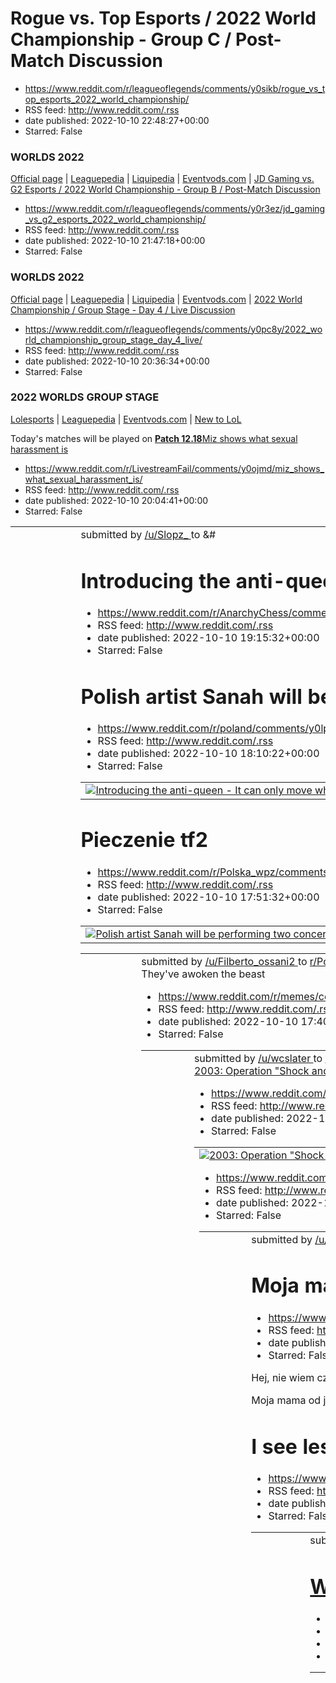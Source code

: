 # Rogue vs. Top Esports / 2022 World Championship - Group C / Post-Match Discussion
 - https://www.reddit.com/r/leagueoflegends/comments/y0sikb/rogue_vs_top_esports_2022_world_championship/
 - RSS feed: http://www.reddit.com/.rss
 - date published: 2022-10-10 22:48:27+00:00
 - Starred: False

<!-- SC_OFF --><div class="md"><h3>WORLDS 2022</h3> <p><a href="https://watch.lolesports.com/">Official page</a> | <a href="https://lol.fandom.com/wiki/2022_Season_World_Championship/Main_Event">Leaguepedia</a> | <a href="https://liquipedia.net/leagueoflegends/World_Championship/2022">Liquipedia</a> | <a href="https://eventvods.com/featured/lol?utm_source=reddit&amp;utm_medium=subreddit&amp;utm_campaign=post_match_threads">Eventvods.com</a> | <a href="http://lol.gamepedia.com/New_To_League/Welco

# JD Gaming vs. G2 Esports / 2022 World Championship - Group B / Post-Match Discussion
 - https://www.reddit.com/r/leagueoflegends/comments/y0r3ez/jd_gaming_vs_g2_esports_2022_world_championship/
 - RSS feed: http://www.reddit.com/.rss
 - date published: 2022-10-10 21:47:18+00:00
 - Starred: False

<!-- SC_OFF --><div class="md"><h3>WORLDS 2022</h3> <p><a href="https://watch.lolesports.com/">Official page</a> | <a href="https://lol.fandom.com/wiki/2022_Season_World_Championship/Main_Event">Leaguepedia</a> | <a href="https://liquipedia.net/leagueoflegends/World_Championship/2022">Liquipedia</a> | <a href="https://eventvods.com/featured/lol?utm_source=reddit&amp;utm_medium=subreddit&amp;utm_campaign=post_match_threads">Eventvods.com</a> | <a href="http://lol.gamepedia.com/New_To_League/Welco

# 2022 World Championship / Group Stage - Day 4 / Live Discussion
 - https://www.reddit.com/r/leagueoflegends/comments/y0pc8y/2022_world_championship_group_stage_day_4_live/
 - RSS feed: http://www.reddit.com/.rss
 - date published: 2022-10-10 20:36:34+00:00
 - Starred: False

<!-- SC_OFF --><div class="md"><h3>2022 WORLDS GROUP STAGE</h3> <p><a href="https://lolesports.com/en_GB/worlds">Lolesports</a> | <a href="https://lol.fandom.com/wiki/2022_Season_World_Championship">Leaguepedia</a> | <a href="https://eventvods.com">Eventvods.com</a> | <a href="https://lol.fandom.com/wiki/New_To_League/Welcome">New to LoL</a></p> <p>Today's matches will be played on <a href="https://www.leagueoflegends.com/en-gb/news/game-updates/patch-12-18-notes/"><strong>Patch 12.18</strong></

# Miz shows what sexual harassment is
 - https://www.reddit.com/r/LivestreamFail/comments/y0ojmd/miz_shows_what_sexual_harassment_is/
 - RSS feed: http://www.reddit.com/.rss
 - date published: 2022-10-10 20:04:41+00:00
 - Starred: False

<table> <tr><td> <a href="https://www.reddit.com/r/LivestreamFail/comments/y0ojmd/miz_shows_what_sexual_harassment_is/"> <img alt="Miz shows what sexual harassment is" src="https://external-preview.redd.it/NW0y_EdSKFDskXX-lDxRaYqrA0jSdTs4y-OHROfixSU.jpg?width=640&amp;crop=smart&amp;auto=webp&amp;s=21e5e92f5f3949ab661c1748a936e0e12c319073" title="Miz shows what sexual harassment is" /> </a> </td><td> &#32; submitted by &#32; <a href="https://www.reddit.com/user/Slopz_"> /u/Slopz_ </a> &#32; to &#

# Introducing the anti-queen - It can only move where the queen can't move, within a two-square radius
 - https://www.reddit.com/r/AnarchyChess/comments/y0nblo/introducing_the_antiqueen_it_can_only_move_where/
 - RSS feed: http://www.reddit.com/.rss
 - date published: 2022-10-10 19:15:32+00:00
 - Starred: False

<table> <tr><td> <a href="https://www.reddit.com/r/AnarchyChess/comments/y0nblo/introducing_the_antiqueen_it_can_only_move_where/"> <img alt="Introducing the anti-queen - It can only move where the queen can't move, within a two-square radius" src="https://preview.redd.it/jti1uy8r21t91.png?width=640&amp;crop=smart&amp;auto=webp&amp;s=f39d312438e0755e7f7f484165284bf021b0c38e" title="Introducing the anti-queen - It can only move where the queen can't move, within a two-square radius" /> </a> </td>

# Polish artist Sanah will be performing two concerts in the US(Chicago and NJ). Is anyone planning on going
 - https://www.reddit.com/r/poland/comments/y0lpez/polish_artist_sanah_will_be_performing_two/
 - RSS feed: http://www.reddit.com/.rss
 - date published: 2022-10-10 18:10:22+00:00
 - Starred: False

<table> <tr><td> <a href="https://www.reddit.com/r/poland/comments/y0lpez/polish_artist_sanah_will_be_performing_two/"> <img alt="Polish artist Sanah will be performing two concerts in the US(Chicago and NJ). Is anyone planning on going" src="https://preview.redd.it/es1gukpar0t91.jpg?width=640&amp;crop=smart&amp;auto=webp&amp;s=d8e02eae54f7f26094d7c4dbb3dac04bde92f765" title="Polish artist Sanah will be performing two concerts in the US(Chicago and NJ). Is anyone planning on going" /> </a> </td>

# Pieczenie tf2
 - https://www.reddit.com/r/Polska_wpz/comments/y0l7z3/pieczenie_tf2/
 - RSS feed: http://www.reddit.com/.rss
 - date published: 2022-10-10 17:51:32+00:00
 - Starred: False

<table> <tr><td> <a href="https://www.reddit.com/r/Polska_wpz/comments/y0l7z3/pieczenie_tf2/"> <img alt="Pieczenie tf2" src="https://preview.redd.it/36bkq19un0t91.png?width=320&amp;crop=smart&amp;auto=webp&amp;s=4a2a13d31876603d02fea56c0c3c8f0077537636" title="Pieczenie tf2" /> </a> </td><td> &#32; submitted by &#32; <a href="https://www.reddit.com/user/Filberto_ossani2"> /u/Filberto_ossani2 </a> &#32; to &#32; <a href="https://www.reddit.com/r/Polska_wpz/"> r/Polska_wpz </a> <br /> <span><a hre

# They've awoken the beast
 - https://www.reddit.com/r/memes/comments/y0ky59/theyve_awoken_the_beast/
 - RSS feed: http://www.reddit.com/.rss
 - date published: 2022-10-10 17:40:38+00:00
 - Starred: False

<table> <tr><td> <a href="https://www.reddit.com/r/memes/comments/y0ky59/theyve_awoken_the_beast/"> <img alt="They've awoken the beast" src="https://preview.redd.it/l8vvy1a0m0t91.gif?width=216&amp;crop=smart&amp;s=121898f1c518fb41af7040cc5727cb36bf6ad5e7" title="They've awoken the beast" /> </a> </td><td> &#32; submitted by &#32; <a href="https://www.reddit.com/user/wcslater"> /u/wcslater </a> &#32; to &#32; <a href="https://www.reddit.com/r/memes/"> r/memes </a> <br /> <span><a href="https://i.

# 2003: Operation "Shock and Awe" over Iraq's Capital city. U.S and Allied fForces launched an all out bombing on the city of Baghdad in the middle of the night.
 - https://www.reddit.com/r/interestingasfuck/comments/y0kmbg/2003_operation_shock_and_awe_over_iraqs_capital/
 - RSS feed: http://www.reddit.com/.rss
 - date published: 2022-10-10 17:27:45+00:00
 - Starred: False

<table> <tr><td> <a href="https://www.reddit.com/r/interestingasfuck/comments/y0kmbg/2003_operation_shock_and_awe_over_iraqs_capital/"> <img alt="2003: Operation &quot;Shock and Awe&quot; over Iraq's Capital city. U.S and Allied fForces launched an all out bombing on the city of Baghdad in the middle of the night." src="https://external-preview.redd.it/mgkLm7ETMLRbDJ4WsxfU1etUR93trSx6axrAKC9vb2Y.png?width=640&amp;crop=smart&amp;auto=webp&amp;s=20f86c4ee004f6f03bb032b57a7e4fe84fe7da29" title="200

# Tbilisi, Georgia today
 - https://www.reddit.com/r/europe/comments/y0khfs/tbilisi_georgia_today/
 - RSS feed: http://www.reddit.com/.rss
 - date published: 2022-10-10 17:22:10+00:00
 - Starred: False

<table> <tr><td> <a href="https://www.reddit.com/r/europe/comments/y0khfs/tbilisi_georgia_today/"> <img alt="Tbilisi, Georgia today" src="https://preview.redd.it/13j4zm3bi0t91.jpg?width=640&amp;crop=smart&amp;auto=webp&amp;s=6dc67fbf816a072ffcf83e4408ef9e27fbea9350" title="Tbilisi, Georgia today" /> </a> </td><td> &#32; submitted by &#32; <a href="https://www.reddit.com/user/ZzanyVorek74"> /u/ZzanyVorek74 </a> &#32; to &#32; <a href="https://www.reddit.com/r/europe/"> r/europe </a> <br /> <span>

# Moja mama dziwnie się zachowuje
 - https://www.reddit.com/r/Polska/comments/y0jxop/moja_mama_dziwnie_się_zachowuje/
 - RSS feed: http://www.reddit.com/.rss
 - date published: 2022-10-10 17:00:33+00:00
 - Starred: False

<!-- SC_OFF --><div class="md"><p>Hej, nie wiem czy to dobre miejsce na takie pytania ale nie wiem co zrobic.</p> <p>Moja mama od jakiegoś czasu zachowuje się bardzo dziwnie .Jakoś miesiąc temu była taka sytuacja że zadzwonił jej telefon. Odebrała i kiedy usłyszała kogoś kto dzwonił to coś dziwnego się stało, wydukała tylko że to pomyłka i musiała usiąsc, oddychała ciężko. Pytałam się, co się stało ale powiedziała że po prostu gorzej się poczuła. Druga dziwna sytuacja zdarzyła się, kiedy byłyśmy

# I see less humans as a complete win.
 - https://www.reddit.com/r/memes/comments/y0jlkp/i_see_less_humans_as_a_complete_win/
 - RSS feed: http://www.reddit.com/.rss
 - date published: 2022-10-10 16:47:20+00:00
 - Starred: False

<table> <tr><td> <a href="https://www.reddit.com/r/memes/comments/y0jlkp/i_see_less_humans_as_a_complete_win/"> <img alt="I see less humans as a complete win." src="https://preview.redd.it/2enro44ic0t91.jpg?width=640&amp;crop=smart&amp;auto=webp&amp;s=c8d829f56ad0cc6b20adee7011c1f974610b5b38" title="I see less humans as a complete win." /> </a> </td><td> &#32; submitted by &#32; <a href="https://www.reddit.com/user/slikq"> /u/slikq </a> &#32; to &#32; <a href="https://www.reddit.com/r/memes/"> r

# What is Your Most Disappointing Video Game Plot Twist?
 - https://www.reddit.com/r/gaming/comments/y0ja2f/what_is_your_most_disappointing_video_game_plot/
 - RSS feed: http://www.reddit.com/.rss
 - date published: 2022-10-10 16:34:33+00:00
 - Starred: False

<table> <tr><td> <a href="https://www.reddit.com/r/gaming/comments/y0ja2f/what_is_your_most_disappointing_video_game_plot/"> <img alt="What is Your Most Disappointing Video Game Plot Twist?" src="https://preview.redd.it/j52enfs7a0t91.png?width=216&amp;crop=smart&amp;auto=webp&amp;s=83f7c45c4b82e8d565ffe229710b8b90bfc398b2" title="What is Your Most Disappointing Video Game Plot Twist?" /> </a> </td><td> &#32; submitted by &#32; <a href="https://www.reddit.com/user/xNiley"> /u/xNiley </a> &#32; to

# Weekly boss update
 - https://www.reddit.com/r/Genshin_Impact_Leaks/comments/y0idfm/weekly_boss_update/
 - RSS feed: http://www.reddit.com/.rss
 - date published: 2022-10-10 15:58:48+00:00
 - Starred: False

&#32; submitted by &#32; <a href="https://www.reddit.com/user/Xenon4444"> /u/Xenon4444 </a> &#32; to &#32; <a href="https://www.reddit.com/r/Genshin_Impact_Leaks/"> r/Genshin_Impact_Leaks </a> <br /> <span><a href="https://i.redd.it/n21qpdqt30t91.jpg">[link]</a></span> &#32; <span><a href="https://www.reddit.com/r/Genshin_Impact_Leaks/comments/y0idfm/weekly_boss_update/">[comments]</a></span>

# Biologia według wykopka
 - https://www.reddit.com/r/Polska/comments/y0ibfd/biologia_według_wykopka/
 - RSS feed: http://www.reddit.com/.rss
 - date published: 2022-10-10 15:56:27+00:00
 - Starred: False

<table> <tr><td> <a href="https://www.reddit.com/r/Polska/comments/y0ibfd/biologia_według_wykopka/"> <img alt="Biologia według wykopka" src="https://preview.redd.it/a1zxdn5830t91.png?width=640&amp;crop=smart&amp;auto=webp&amp;s=a3677eb076c0e4f452aec5fc76c276c50b9ecd64" title="Biologia według wykopka" /> </a> </td><td> &#32; submitted by &#32; <a href="https://www.reddit.com/user/user98564"> /u/user98564 </a> &#32; to &#32; <a href="https://www.reddit.com/r/Polska/"> r/Polska </a> <br /> <span><a

# Is Poland more divided by North and south or by west and East
 - https://www.reddit.com/r/poland/comments/y0hquo/is_poland_more_divided_by_north_and_south_or_by/
 - RSS feed: http://www.reddit.com/.rss
 - date published: 2022-10-10 15:33:07+00:00
 - Starred: False

&#32; submitted by &#32; <a href="https://www.reddit.com/user/Luke40525"> /u/Luke40525 </a> &#32; to &#32; <a href="https://www.reddit.com/r/poland/"> r/poland </a> <br /> <span><a href="https://www.reddit.com/r/poland/comments/y0hquo/is_poland_more_divided_by_north_and_south_or_by/">[link]</a></span> &#32; <span><a href="https://www.reddit.com/r/poland/comments/y0hquo/is_poland_more_divided_by_north_and_south_or_by/">[comments]</a></span>

# [ErikVHaren] FIA confirms that Red Bull is the team with a 'minor overspend breach'. Aston Martin has made a mistake in the procedure. Penalties for those two teams have not yet been announced. But will turn out to be a fine, is the expectation
 - https://www.reddit.com/r/formula1/comments/y0h3jg/erikvharen_fia_confirms_that_red_bull_is_the_team/
 - RSS feed: http://www.reddit.com/.rss
 - date published: 2022-10-10 15:06:46+00:00
 - Starred: False

<table> <tr><td> <a href="https://www.reddit.com/r/formula1/comments/y0h3jg/erikvharen_fia_confirms_that_red_bull_is_the_team/"> <img alt="[ErikVHaren] FIA confirms that Red Bull is the team with a 'minor overspend breach'. Aston Martin has made a mistake in the procedure. Penalties for those two teams have not yet been announced. But will turn out to be a fine, is the expectation" src="https://external-preview.redd.it/mIqVkgN5hlHe2jgLY1D_-5h-AVSkROUCmpdU8q3Hvk8.jpg?width=108&amp;crop=smart&amp;

# No more NAmen - I'm done.
 - https://www.reddit.com/r/leagueoflegends/comments/y0gy4t/no_more_namen_im_done/
 - RSS feed: http://www.reddit.com/.rss
 - date published: 2022-10-10 15:00:45+00:00
 - Starred: False

<!-- SC_OFF --><div class="md"><p>I've been following and cheering for NA for 8+ years and yet, every year it's the same god damn thing when it comes to worlds.</p> <p>1.) We draft worse / have a bad read on the meta</p> <p>2.) We choke in situations that other regions do not</p> <p>3.) Our macro / team cohesion is always worse </p> <p>I realize that after this we get our faces kicked in and we inevitably watch an LPL or LCK team lift the trophy we'll go about the off-season like we always do, o

# [Erik van Haren] Multiple sources report that Red Bull has indeed exceeded the budget cap in 2021. But the sometimes circulating amounts are nonsense. It would be about 1 to 2 million dollars. Not in terms of car development, but due to costs such as catering and absenteeism due to illness.
 - https://www.reddit.com/r/formula1/comments/y0gx88/erik_van_haren_multiple_sources_report_that_red/
 - RSS feed: http://www.reddit.com/.rss
 - date published: 2022-10-10 14:59:59+00:00
 - Starred: False

<table> <tr><td> <a href="https://www.reddit.com/r/formula1/comments/y0gx88/erik_van_haren_multiple_sources_report_that_red/"> <img alt="[Erik van Haren] Multiple sources report that Red Bull has indeed exceeded the budget cap in 2021. But the sometimes circulating amounts are nonsense. It would be about 1 to 2 million dollars. Not in terms of car development, but due to costs such as catering and absenteeism due to illness." src="https://external-preview.redd.it/mIqVkgN5hlHe2jgLY1D_-5h-AVSkROUC

# To distract him
 - https://www.reddit.com/r/therewasanattempt/comments/y0gloi/to_distract_him/
 - RSS feed: http://www.reddit.com/.rss
 - date published: 2022-10-10 14:46:11+00:00
 - Starred: False

<table> <tr><td> <a href="https://www.reddit.com/r/therewasanattempt/comments/y0gloi/to_distract_him/"> <img alt="To distract him" src="https://external-preview.redd.it/vTQpvDXVFsFhu4nxj1J5HHHCDBakkuUdzqVToMwg1r8.png?width=640&amp;crop=smart&amp;auto=webp&amp;s=a984f62da505116bb09fc518c98c6dc17e31d4c7" title="To distract him" /> </a> </td><td> &#32; submitted by &#32; <a href="https://www.reddit.com/user/asocial-7866"> /u/asocial-7866 </a> &#32; to &#32; <a href="https://www.reddit.com/r/therewa

# Firefighters snatch a suicide jumper out of mid air
 - https://www.reddit.com/r/interestingasfuck/comments/y0g1ym/firefighters_snatch_a_suicide_jumper_out_of_mid/
 - RSS feed: http://www.reddit.com/.rss
 - date published: 2022-10-10 14:22:39+00:00
 - Starred: False

<table> <tr><td> <a href="https://www.reddit.com/r/interestingasfuck/comments/y0g1ym/firefighters_snatch_a_suicide_jumper_out_of_mid/"> <img alt="Firefighters snatch a suicide jumper out of mid air" src="https://external-preview.redd.it/d84xx9x62CL8UIHgwVatm_qT01XzLNHXFr5u-ArXync.png?width=640&amp;crop=smart&amp;auto=webp&amp;s=bd27dbf337229d1418154d5b0754f0fd6e26c522" title="Firefighters snatch a suicide jumper out of mid air" /> </a> </td><td> &#32; submitted by &#32; <a href="https://www.redd

# Po cholerę Wyborcza pcha takie idiotyczne artykuły?
 - https://www.reddit.com/r/Polska/comments/y0frj0/po_cholerę_wyborcza_pcha_takie_idiotyczne_artykuły/
 - RSS feed: http://www.reddit.com/.rss
 - date published: 2022-10-10 14:10:05+00:00
 - Starred: False

<!-- SC_OFF --><div class="md"><p>Przykładzik z dzisiaj:</p> <p><a href="https://warszawa.wyborcza.pl/warszawa/7,54420,29001562,zero-kart-kredytowych-sloiki-z-karkowka-tableka-w-excelu.html">Zarabiam 15 tys. zł, mam aplikację w telefonie z celem: Przetrwanie&quot;. Czy w Warszawie da się oszczędzać</a></p> <p>Popatrzmy co tam ciekawego w niedalekiej przeszłości:</p> <p><a href="https://warszawa.wyborcza.pl/warszawa/7,54420,28989104,10-tysiecy-w-domowym-budzecie-dla-rodziny-z-dzieckiem-to-w.html"

# What are some disadvantages of being a man?
 - https://www.reddit.com/r/AskReddit/comments/y0f5wv/what_are_some_disadvantages_of_being_a_man/
 - RSS feed: http://www.reddit.com/.rss
 - date published: 2022-10-10 13:43:37+00:00
 - Starred: False

&#32; submitted by &#32; <a href="https://www.reddit.com/user/Ilooovepink"> /u/Ilooovepink </a> &#32; to &#32; <a href="https://www.reddit.com/r/AskReddit/"> r/AskReddit </a> <br /> <span><a href="https://www.reddit.com/r/AskReddit/comments/y0f5wv/what_are_some_disadvantages_of_being_a_man/">[link]</a></span> &#32; <span><a href="https://www.reddit.com/r/AskReddit/comments/y0f5wv/what_are_some_disadvantages_of_being_a_man/">[comments]</a></span>

# Skoro już zaczęły się rozbiory Rosji to co wy na to by zrobić referendum i zaanektować Syberię? Nawet by nie było potrzeby za bardzo tego fałszować bo i tak większość to nasi tam.
 - https://www.reddit.com/r/Polska/comments/y0esxd/skoro_już_zaczęły_się_rozbiory_rosji_to_co_wy_na/
 - RSS feed: http://www.reddit.com/.rss
 - date published: 2022-10-10 13:27:23+00:00
 - Starred: False

&#32; submitted by &#32; <a href="https://www.reddit.com/user/Boring_Green_2558"> /u/Boring_Green_2558 </a> &#32; to &#32; <a href="https://www.reddit.com/r/Polska/"> r/Polska </a> <br /> <span><a href="https://www.reddit.com/r/Polska/comments/y0esxd/skoro_już_zaczęły_się_rozbiory_rosji_to_co_wy_na/">[link]</a></span> &#32; <span><a href="https://www.reddit.com/r/Polska/comments/y0esxd/skoro_już_zaczęły_się_rozbiory_rosji_to_co_wy_na/">[comments]</a></span>

# "Zarabiam 15 tys. zł, mam aplikację w telefonie z celem: Przetrwanie". Czy w Warszawie da się oszczędzać?
 - https://www.reddit.com/r/Polska/comments/y0e4yx/zarabiam_15_tys_zł_mam_aplikację_w_telefonie_z/
 - RSS feed: http://www.reddit.com/.rss
 - date published: 2022-10-10 12:57:16+00:00
 - Starred: False

&#32; submitted by &#32; <a href="https://www.reddit.com/user/idk2612"> /u/idk2612 </a> &#32; to &#32; <a href="https://www.reddit.com/r/Polska/"> r/Polska </a> <br /> <span><a href="https://warszawa.wyborcza.pl/warszawa/7,54420,29001562,zero-kart-kredytowych-sloiki-z-karkowka-tableka-w-excelu.html?disableRedirects=true">[link]</a></span> &#32; <span><a href="https://www.reddit.com/r/Polska/comments/y0e4yx/zarabiam_15_tys_zł_mam_aplikację_w_telefonie_z/">[comments]</a></span>

# all the time
 - https://www.reddit.com/r/Gamingcirclejerk/comments/y0dyol/all_the_time/
 - RSS feed: http://www.reddit.com/.rss
 - date published: 2022-10-10 12:48:44+00:00
 - Starred: False

<table> <tr><td> <a href="https://www.reddit.com/r/Gamingcirclejerk/comments/y0dyol/all_the_time/"> <img alt="all the time" src="https://preview.redd.it/w98v25lx5zs91.jpg?width=640&amp;crop=smart&amp;auto=webp&amp;s=83ae0470c3feaa4fff15dc09c5ae203422c8528b" title="all the time" /> </a> </td><td> &#32; submitted by &#32; <a href="https://www.reddit.com/user/TheLuiz"> /u/TheLuiz </a> &#32; to &#32; <a href="https://www.reddit.com/r/Gamingcirclejerk/"> r/Gamingcirclejerk </a> <br /> <span><a href="

# Paradox be like "We will never add genocide to our game!!!" Also Paradox:
 - https://www.reddit.com/r/hoi4/comments/y0dq4y/paradox_be_like_we_will_never_add_genocide_to_our/
 - RSS feed: http://www.reddit.com/.rss
 - date published: 2022-10-10 12:37:11+00:00
 - Starred: False

<table> <tr><td> <a href="https://www.reddit.com/r/hoi4/comments/y0dq4y/paradox_be_like_we_will_never_add_genocide_to_our/"> <img alt="Paradox be like &quot;We will never add genocide to our game!!!&quot; Also Paradox:" src="https://preview.redd.it/354lwkt43zs91.png?width=108&amp;crop=smart&amp;auto=webp&amp;s=cb3ef54e196ceabd2ef66b541fbf2436bd0188e0" title="Paradox be like &quot;We will never add genocide to our game!!!&quot; Also Paradox:" /> </a> </td><td> &#32; submitted by &#32; <a href="ht

# boso
 - https://www.reddit.com/r/Polska_wpz/comments/y0d1vn/boso/
 - RSS feed: http://www.reddit.com/.rss
 - date published: 2022-10-10 12:04:57+00:00
 - Starred: False

<table> <tr><td> <a href="https://www.reddit.com/r/Polska_wpz/comments/y0d1vn/boso/"> <img alt="boso" src="https://preview.redd.it/2yla2gf4yys91.jpg?width=640&amp;crop=smart&amp;auto=webp&amp;s=a4b7c2287da21b126fb64adbd9745e0820d2be33" title="boso" /> </a> </td><td> &#32; submitted by &#32; <a href="https://www.reddit.com/user/NIEDzWIEDz900"> /u/NIEDzWIEDz900 </a> &#32; to &#32; <a href="https://www.reddit.com/r/Polska_wpz/"> r/Polska_wpz </a> <br /> <span><a href="https://i.redd.it/2yla2gf4yys9

# Why is there a black flag , and other flag’s removed?
 - https://www.reddit.com/r/poland/comments/y0cugb/why_is_there_a_black_flag_and_other_flags_removed/
 - RSS feed: http://www.reddit.com/.rss
 - date published: 2022-10-10 11:55:10+00:00
 - Starred: False

<table> <tr><td> <a href="https://www.reddit.com/r/poland/comments/y0cugb/why_is_there_a_black_flag_and_other_flags_removed/"> <img alt="Why is there a black flag , and other flag’s removed?" src="https://b.thumbs.redditmedia.com/cM1RaGAWSu7j6rFUH2LRsCEvtKEAtnwBU3x92suSjaM.jpg" title="Why is there a black flag , and other flag’s removed?" /> </a> </td><td> &#32; submitted by &#32; <a href="https://www.reddit.com/user/WholeVersion3329"> /u/WholeVersion3329 </a> &#32; to &#32; <a href="https://www

# Why flash is mandatory in urf
 - https://www.reddit.com/r/LeagueOfMemes/comments/y0cnl2/why_flash_is_mandatory_in_urf/
 - RSS feed: http://www.reddit.com/.rss
 - date published: 2022-10-10 11:45:23+00:00
 - Starred: False

<table> <tr><td> <a href="https://www.reddit.com/r/LeagueOfMemes/comments/y0cnl2/why_flash_is_mandatory_in_urf/"> <img alt="Why flash is mandatory in urf" src="https://preview.redd.it/lrt7i4bmuys91.gif?width=640&amp;crop=smart&amp;s=5e8fbae745822caba9c6caa919212f052c7c060e" title="Why flash is mandatory in urf" /> </a> </td><td> &#32; submitted by &#32; <a href="https://www.reddit.com/user/Logarithme_Neperien"> /u/Logarithme_Neperien </a> &#32; to &#32; <a href="https://www.reddit.com/r/LeagueOf

# Rent a girlfriend
 - https://www.reddit.com/r/shitposting/comments/y0cb1d/rent_a_girlfriend/
 - RSS feed: http://www.reddit.com/.rss
 - date published: 2022-10-10 11:27:26+00:00
 - Starred: False

<table> <tr><td> <a href="https://www.reddit.com/r/shitposting/comments/y0cb1d/rent_a_girlfriend/"> <img alt="Rent a girlfriend" src="https://preview.redd.it/7h6gnjcfrys91.jpg?width=640&amp;crop=smart&amp;auto=webp&amp;s=8ac3ee02b2373cf93f7e0b9bd98e80c583810b5a" title="Rent a girlfriend" /> </a> </td><td> &#32; submitted by &#32; <a href="https://www.reddit.com/user/Felicks77"> /u/Felicks77 </a> &#32; to &#32; <a href="https://www.reddit.com/r/shitposting/"> r/shitposting </a> <br /> <span><a hr

# A Ukrainian soldier launches an Igla MANPADS against a visible Russian cruise missile today 10/10/2022
 - https://www.reddit.com/r/CombatFootage/comments/y0carn/a_ukrainian_soldier_launches_an_igla_manpads/
 - RSS feed: http://www.reddit.com/.rss
 - date published: 2022-10-10 11:27:02+00:00
 - Starred: False

<table> <tr><td> <a href="https://www.reddit.com/r/CombatFootage/comments/y0carn/a_ukrainian_soldier_launches_an_igla_manpads/"> <img alt="A Ukrainian soldier launches an Igla MANPADS against a visible Russian cruise missile today 10/10/2022" src="https://external-preview.redd.it/aZbsISPOA9B2J4EcT2G4HCGUO3xeTPOS8OeGk5qYmbU.png?width=640&amp;crop=smart&amp;auto=webp&amp;s=bca7c21db7cdce26c99e39501f9359b68e42cae7" title="A Ukrainian soldier launches an Igla MANPADS against a visible Russian cruise

# When you see Hebrew texts across your country, how does it make you feel as Polish?
 - https://www.reddit.com/r/poland/comments/y0c920/when_you_see_hebrew_texts_across_your_country_how/
 - RSS feed: http://www.reddit.com/.rss
 - date published: 2022-10-10 11:24:31+00:00
 - Starred: False

<!-- SC_OFF --><div class="md"><p>Hello,</p> <p>So I'm a Jewish-Israeli who moved to Poland not so long time ago, and I've been mostly in Warsaw and Krakow. I always knew, and we also learn about this in school, about the history of the Jews in Poland.</p> <p>But I was amazed that so many street names, buildings, schools' names, monuments, and even on street benches - you can see Hebrew/Yiddish texts all around.</p> <p>Jewish history is very noticeable, and until you don't see it yourself, you c

# Don’t ask me why I know this.
 - https://www.reddit.com/r/dndmemes/comments/y0c1fd/dont_ask_me_why_i_know_this/
 - RSS feed: http://www.reddit.com/.rss
 - date published: 2022-10-10 11:13:12+00:00
 - Starred: False

<table> <tr><td> <a href="https://www.reddit.com/r/dndmemes/comments/y0c1fd/dont_ask_me_why_i_know_this/"> <img alt="Don’t ask me why I know this." src="https://preview.redd.it/7zgk5awvoys91.jpg?width=320&amp;crop=smart&amp;auto=webp&amp;s=229175b6efe6ba7d6ec54063d672a032d2e5dd95" title="Don’t ask me why I know this." /> </a> </td><td> &#32; submitted by &#32; <a href="https://www.reddit.com/user/microwavedraptin"> /u/microwavedraptin </a> &#32; to &#32; <a href="https://www.reddit.com/r/dndmeme

# Ataki na katolików nie ustają!
 - https://www.reddit.com/r/Polska/comments/y0bjsk/ataki_na_katolików_nie_ustają/
 - RSS feed: http://www.reddit.com/.rss
 - date published: 2022-10-10 10:46:31+00:00
 - Starred: False

<table> <tr><td> <a href="https://www.reddit.com/r/Polska/comments/y0bjsk/ataki_na_katolików_nie_ustają/"> <img alt="Ataki na katolików nie ustają!" src="https://preview.redd.it/wpnohmizjys91.jpg?width=640&amp;crop=smart&amp;auto=webp&amp;s=5706a0b10b0834291809e7b962a0a492278af3e9" title="Ataki na katolików nie ustają!" /> </a> </td><td> &#32; submitted by &#32; <a href="https://www.reddit.com/user/alezenada"> /u/alezenada </a> &#32; to &#32; <a href="https://www.reddit.com/r/Polska/"> r/Polska 

# Putin: Moscow will respond forcefully to Ukrainian attacks
 - https://www.reddit.com/r/worldnews/comments/y0b8ob/putin_moscow_will_respond_forcefully_to_ukrainian/
 - RSS feed: http://www.reddit.com/.rss
 - date published: 2022-10-10 10:28:16+00:00
 - Starred: False

&#32; submitted by &#32; <a href="https://www.reddit.com/user/Quantum_II"> /u/Quantum_II </a> &#32; to &#32; <a href="https://www.reddit.com/r/worldnews/"> r/worldnews </a> <br /> <span><a href="https://www.reuters.com/world/europe/putin-moscow-will-respond-forcefully-ukrainian-attacks-2022-10-10/">[link]</a></span> &#32; <span><a href="https://www.reddit.com/r/worldnews/comments/y0b8ob/putin_moscow_will_respond_forcefully_to_ukrainian/">[comments]</a></span>

# Tymczasem na mięsnym, rozbiory Polski w 2022 😂
 - https://www.reddit.com/r/Polska/comments/y0ayxf/tymczasem_na_mięsnym_rozbiory_polski_w_2022/
 - RSS feed: http://www.reddit.com/.rss
 - date published: 2022-10-10 10:11:58+00:00
 - Starred: False

<table> <tr><td> <a href="https://www.reddit.com/r/Polska/comments/y0ayxf/tymczasem_na_mięsnym_rozbiory_polski_w_2022/"> <img alt="Tymczasem na mięsnym, rozbiory Polski w 2022 😂" src="https://preview.redd.it/2chxbnkydys91.jpg?width=640&amp;crop=smart&amp;auto=webp&amp;s=8426383f312ed9223765a24962339a1647f2b9f4" title="Tymczasem na mięsnym, rozbiory Polski w 2022 😂" /> </a> </td><td> &#32; submitted by &#32; <a href="https://www.reddit.com/user/singularityindenial"> /u/singularityindenial </a> &#

# How the hell is this guy a doctor??
 - https://www.reddit.com/r/cyberpunkgame/comments/y0awro/how_the_hell_is_this_guy_a_doctor/
 - RSS feed: http://www.reddit.com/.rss
 - date published: 2022-10-10 10:08:23+00:00
 - Starred: False

<table> <tr><td> <a href="https://www.reddit.com/r/cyberpunkgame/comments/y0awro/how_the_hell_is_this_guy_a_doctor/"> <img alt="How the hell is this guy a doctor??" src="https://preview.redd.it/avlgb5fbdys91.jpg?width=640&amp;crop=smart&amp;auto=webp&amp;s=1ed67809a48eb84d37825daf37b337e6ceb34912" title="How the hell is this guy a doctor??" /> </a> </td><td> &#32; submitted by &#32; <a href="https://www.reddit.com/user/Amd0401"> /u/Amd0401 </a> &#32; to &#32; <a href="https://www.reddit.com/r/cy

# Rosja i Białoruś zdecydowały. Rozmieszczenie regionalnej grupy wojsk, możliwa mobilizacja
 - https://www.reddit.com/r/Polska/comments/y0asie/rosja_i_białoruś_zdecydowały_rozmieszczenie/
 - RSS feed: http://www.reddit.com/.rss
 - date published: 2022-10-10 10:01:01+00:00
 - Starred: False

<table> <tr><td> <a href="https://www.reddit.com/r/Polska/comments/y0asie/rosja_i_białoruś_zdecydowały_rozmieszczenie/"> <img alt="Rosja i Białoruś zdecydowały. Rozmieszczenie regionalnej grupy wojsk, możliwa mobilizacja" src="https://external-preview.redd.it/GXXreryZcIHF9XIj7lwflxLRoYNlOBxPeDKLsh7H_Uk.jpg?width=640&amp;crop=smart&amp;auto=webp&amp;s=14b0182c694d64574d74469300ccdf29ee93842b" title="Rosja i Białoruś zdecydowały. Rozmieszczenie regionalnej grupy wojsk, możliwa mobilizacja" /> </a>

# German embassy in Kyiv hit by Russian strikes
 - https://www.reddit.com/r/worldnews/comments/y0apu5/german_embassy_in_kyiv_hit_by_russian_strikes/
 - RSS feed: http://www.reddit.com/.rss
 - date published: 2022-10-10 09:57:00+00:00
 - Starred: False

&#32; submitted by &#32; <a href="https://www.reddit.com/user/BlackViperMWG"> /u/BlackViperMWG </a> &#32; to &#32; <a href="https://www.reddit.com/r/worldnews/"> r/worldnews </a> <br /> <span><a href="https://euroweeklynews.com/2022/10/10/breaking-german-embassy-in-kyiv-hit-by-russian-strikes/">[link]</a></span> &#32; <span><a href="https://www.reddit.com/r/worldnews/comments/y0apu5/german_embassy_in_kyiv_hit_by_russian_strikes/">[comments]</a></span>

# Legia
 - https://www.reddit.com/r/okkolegauposledzony/comments/y0ah8y/legia/
 - RSS feed: http://www.reddit.com/.rss
 - date published: 2022-10-10 09:41:47+00:00
 - Starred: False

<table> <tr><td> <a href="https://www.reddit.com/r/okkolegauposledzony/comments/y0ah8y/legia/"> <img alt="Legia" src="https://preview.redd.it/k4r4mhok8ys91.jpg?width=640&amp;crop=smart&amp;auto=webp&amp;s=dfaba410d9ce03f3786df819908b3bed909604ca" title="Legia" /> </a> </td><td> &#32; submitted by &#32; <a href="https://www.reddit.com/user/East_Engineering849"> /u/East_Engineering849 </a> &#32; to &#32; <a href="https://www.reddit.com/r/okkolegauposledzony/"> r/okkolegauposledzony </a> <br /> <sp

# To the moooooon!
 - https://www.reddit.com/r/Polska_wpz/comments/y0a34f/to_the_moooooon/
 - RSS feed: http://www.reddit.com/.rss
 - date published: 2022-10-10 09:16:33+00:00
 - Starred: False

<table> <tr><td> <a href="https://www.reddit.com/r/Polska_wpz/comments/y0a34f/to_the_moooooon/"> <img alt="To the moooooon!" src="https://preview.redd.it/n5238idx3ys91.jpg?width=640&amp;crop=smart&amp;auto=webp&amp;s=3eb189f4852475caf3d334cffb13d4daf59c8404" title="To the moooooon!" /> </a> </td><td> &#32; submitted by &#32; <a href="https://www.reddit.com/user/neuromeat"> /u/neuromeat </a> &#32; to &#32; <a href="https://www.reddit.com/r/Polska_wpz/"> r/Polska_wpz </a> <br /> <span><a href="htt

# Very supportive grandpa
 - https://www.reddit.com/r/wholesomememes/comments/y09vmy/very_supportive_grandpa/
 - RSS feed: http://www.reddit.com/.rss
 - date published: 2022-10-10 09:03:13+00:00
 - Starred: False

<table> <tr><td> <a href="https://www.reddit.com/r/wholesomememes/comments/y09vmy/very_supportive_grandpa/"> <img alt="Very supportive grandpa" src="https://preview.redd.it/p6gg4920zxs91.jpg?width=640&amp;crop=smart&amp;auto=webp&amp;s=10b8c9e42b47a84b624cc6b1f10cfb1901c0dbc1" title="Very supportive grandpa" /> </a> </td><td> &#32; submitted by &#32; <a href="https://www.reddit.com/user/HugeAdd"> /u/HugeAdd </a> &#32; to &#32; <a href="https://www.reddit.com/r/wholesomememes/"> r/wholesomememes 

# What did you say to bring yourself in this position?
 - https://www.reddit.com/r/overlord/comments/y09e5r/what_did_you_say_to_bring_yourself_in_this/
 - RSS feed: http://www.reddit.com/.rss
 - date published: 2022-10-10 08:31:21+00:00
 - Starred: False

<table> <tr><td> <a href="https://www.reddit.com/r/overlord/comments/y09e5r/what_did_you_say_to_bring_yourself_in_this/"> <img alt="What did you say to bring yourself in this position?" src="https://preview.redd.it/4646h1h0wxs91.jpg?width=640&amp;crop=smart&amp;auto=webp&amp;s=68671a6fb4cebaf278af813dec40efc792d7e435" title="What did you say to bring yourself in this position?" /> </a> </td><td> &#32; submitted by &#32; <a href="https://www.reddit.com/user/-Lordsocke-"> /u/-Lordsocke- </a> &#32;

# Co czwarty Polak nie ma na tyle oszczędności, by przeżyć miesiąc.
 - https://www.reddit.com/r/Polska/comments/y09cjk/co_czwarty_polak_nie_ma_na_tyle_oszczędności_by/
 - RSS feed: http://www.reddit.com/.rss
 - date published: 2022-10-10 08:28:27+00:00
 - Starred: False

<table> <tr><td> <a href="https://www.reddit.com/r/Polska/comments/y09cjk/co_czwarty_polak_nie_ma_na_tyle_oszczędności_by/"> <img alt="Co czwarty Polak nie ma na tyle oszczędności, by przeżyć miesiąc." src="https://external-preview.redd.it/1RdGbPg6wg4MNBjcpEPqSguVHw_IdluwAlbnKY4vPcc.jpg?width=640&amp;crop=smart&amp;auto=webp&amp;s=dc1cfc0e3bee2f5609107f9528b1e27a88dc502a" title="Co czwarty Polak nie ma na tyle oszczędności, by przeżyć miesiąc." /> </a> </td><td> &#32; submitted by &#32; <a href=

# Most Krymski
 - https://www.reddit.com/r/Polska/comments/y09871/most_krymski/
 - RSS feed: http://www.reddit.com/.rss
 - date published: 2022-10-10 08:20:23+00:00
 - Starred: False

<table> <tr><td> <a href="https://www.reddit.com/r/Polska/comments/y09871/most_krymski/"> <img alt="Most Krymski" src="https://preview.redd.it/wd3mp7f0uxs91.png?width=640&amp;crop=smart&amp;auto=webp&amp;s=aecbaa3173ccf92a8d2742347ae228b556b54cfd" title="Most Krymski" /> </a> </td><td> &#32; submitted by &#32; <a href="https://www.reddit.com/user/Bielin_Clash"> /u/Bielin_Clash </a> &#32; to &#32; <a href="https://www.reddit.com/r/Polska/"> r/Polska </a> <br /> <span><a href="https://i.redd.it/wd

# WCGW trying to deep fry ice
 - https://www.reddit.com/r/Whatcouldgowrong/comments/y094zq/wcgw_trying_to_deep_fry_ice/
 - RSS feed: http://www.reddit.com/.rss
 - date published: 2022-10-10 08:14:37+00:00
 - Starred: False

<table> <tr><td> <a href="https://www.reddit.com/r/Whatcouldgowrong/comments/y094zq/wcgw_trying_to_deep_fry_ice/"> <img alt="WCGW trying to deep fry ice" src="https://external-preview.redd.it/_hspjxut6nKm9lHDgySr72qbXSeb5g197ymZsL0Jh6A.png?width=640&amp;crop=smart&amp;auto=webp&amp;s=86d467387e975da10e794e7829c4e0ba80653e38" title="WCGW trying to deep fry ice" /> </a> </td><td> &#32; submitted by &#32; <a href="https://www.reddit.com/user/DuttyCuntMuckyPup"> /u/DuttyCuntMuckyPup </a> &#32; to &#

# Sikorskiemu skończył się zakaz tweetowania wydany przez Tuska
 - https://www.reddit.com/r/Polska/comments/y08t01/sikorskiemu_skończył_się_zakaz_tweetowania_wydany/
 - RSS feed: http://www.reddit.com/.rss
 - date published: 2022-10-10 07:52:51+00:00
 - Starred: False

<table> <tr><td> <a href="https://www.reddit.com/r/Polska/comments/y08t01/sikorskiemu_skończył_się_zakaz_tweetowania_wydany/"> <img alt="Sikorskiemu skończył się zakaz tweetowania wydany przez Tuska" src="https://external-preview.redd.it/YKznQGPYRCx3E9KYSMOk7Hfgna0qmqjnaLXFNhH4cns.jpg?width=640&amp;crop=smart&amp;auto=webp&amp;s=aa762248588af224bdff28d9e3ae3f420beb2bb9" title="Sikorskiemu skończył się zakaz tweetowania wydany przez Tuska" /> </a> </td><td> &#32; submitted by &#32; <a href="https

# pibbles doesnt bite
 - https://www.reddit.com/r/shitposting/comments/y08ond/pibbles_doesnt_bite/
 - RSS feed: http://www.reddit.com/.rss
 - date published: 2022-10-10 07:44:27+00:00
 - Starred: False

<table> <tr><td> <a href="https://www.reddit.com/r/shitposting/comments/y08ond/pibbles_doesnt_bite/"> <img alt="pibbles doesnt bite" src="https://preview.redd.it/lgk0vp0enxs91.png?width=640&amp;crop=smart&amp;auto=webp&amp;s=ec31e6da359157ac53c6ab44761190fbe23496b7" title="pibbles doesnt bite" /> </a> </td><td> &#32; submitted by &#32; <a href="https://www.reddit.com/user/OrcaConnoisseur"> /u/OrcaConnoisseur </a> &#32; to &#32; <a href="https://www.reddit.com/r/shitposting/"> r/shitposting </a> 

# .
 - https://www.reddit.com/r/shitposting/comments/y08mge/_/
 - RSS feed: http://www.reddit.com/.rss
 - date published: 2022-10-10 07:40:26+00:00
 - Starred: False

<table> <tr><td> <a href="https://www.reddit.com/r/shitposting/comments/y08mge/_/"> <img alt="." src="https://preview.redd.it/xmpz69hxmxs91.jpg?width=320&amp;crop=smart&amp;auto=webp&amp;s=31b98f6ee39bde5968e3a71e41ce0486bf34bcd3" title="." /> </a> </td><td> &#32; submitted by &#32; <a href="https://www.reddit.com/user/Hawk_Eire"> /u/Hawk_Eire </a> &#32; to &#32; <a href="https://www.reddit.com/r/shitposting/"> r/shitposting </a> <br /> <span><a href="https://i.redd.it/xmpz69hxmxs91.jpg">[link]<

# Talk About Innovation.
 - https://www.reddit.com/r/pcmasterrace/comments/y08ddj/talk_about_innovation/
 - RSS feed: http://www.reddit.com/.rss
 - date published: 2022-10-10 07:23:38+00:00
 - Starred: False

<table> <tr><td> <a href="https://www.reddit.com/r/pcmasterrace/comments/y08ddj/talk_about_innovation/"> <img alt="Talk About Innovation." src="https://preview.redd.it/vs33i35rjxs91.jpg?width=640&amp;crop=smart&amp;auto=webp&amp;s=a2d4868fe3d92b72d97bfed42f2a0cc71be02bff" title="Talk About Innovation." /> </a> </td><td> &#32; submitted by &#32; <a href="https://www.reddit.com/user/LINCOLN_HUX"> /u/LINCOLN_HUX </a> &#32; to &#32; <a href="https://www.reddit.com/r/pcmasterrace/"> r/pcmasterrace </

# Echidna is great
 - https://www.reddit.com/r/memes/comments/y089iv/echidna_is_great/
 - RSS feed: http://www.reddit.com/.rss
 - date published: 2022-10-10 07:16:49+00:00
 - Starred: False

<table> <tr><td> <a href="https://www.reddit.com/r/memes/comments/y089iv/echidna_is_great/"> <img alt="Echidna is great" src="https://preview.redd.it/uedv0brpixs91.jpg?width=640&amp;crop=smart&amp;auto=webp&amp;s=e0a113a8aa9cd0ee696368c188ada31bb98ebc7a" title="Echidna is great" /> </a> </td><td> &#32; submitted by &#32; <a href="https://www.reddit.com/user/jjeg6804"> /u/jjeg6804 </a> &#32; to &#32; <a href="https://www.reddit.com/r/memes/"> r/memes </a> <br /> <span><a href="https://i.redd.it/u

# Rekkles learns about NA Macro
 - https://www.reddit.com/r/leagueoflegends/comments/y088qb/rekkles_learns_about_na_macro/
 - RSS feed: http://www.reddit.com/.rss
 - date published: 2022-10-10 07:15:22+00:00
 - Starred: False

&#32; submitted by &#32; <a href="https://www.reddit.com/user/kadarch"> /u/kadarch </a> &#32; to &#32; <a href="https://www.reddit.com/r/leagueoflegends/"> r/leagueoflegends </a> <br /> <span><a href="https://v.redd.it/rkgqqx61ixs91">[link]</a></span> &#32; <span><a href="https://www.reddit.com/r/leagueoflegends/comments/y088qb/rekkles_learns_about_na_macro/">[comments]</a></span>

# Missile landing in Shevchenko Park, Kyiv
 - https://www.reddit.com/r/AbruptChaos/comments/y07v0x/missile_landing_in_shevchenko_park_kyiv/
 - RSS feed: http://www.reddit.com/.rss
 - date published: 2022-10-10 06:51:38+00:00
 - Starred: False

<table> <tr><td> <a href="https://www.reddit.com/r/AbruptChaos/comments/y07v0x/missile_landing_in_shevchenko_park_kyiv/"> <img alt="Missile landing in Shevchenko Park, Kyiv" src="https://external-preview.redd.it/VXajsKyoDehbRQTcMRhE9k2iSIieSq2fkir-WhGQBNw.png?width=320&amp;crop=smart&amp;auto=webp&amp;s=ce4c6068e4f738abb94c4546afe050573db4f83f" title="Missile landing in Shevchenko Park, Kyiv" /> </a> </td><td> &#32; submitted by &#32; <a href="https://www.reddit.com/user/dumb_ho1"> /u/dumb_ho1 <

# r/Genshin_Lore is in shambles.
 - https://www.reddit.com/r/Genshin_Impact/comments/y07p2w/rgenshin_lore_is_in_shambles/
 - RSS feed: http://www.reddit.com/.rss
 - date published: 2022-10-10 06:41:19+00:00
 - Starred: False

<table> <tr><td> <a href="https://www.reddit.com/r/Genshin_Impact/comments/y07p2w/rgenshin_lore_is_in_shambles/"> <img alt="r/Genshin_Lore is in shambles." src="https://preview.redd.it/fmb8er9acxs91.jpg?width=640&amp;crop=smart&amp;auto=webp&amp;s=9cd1d7d6876635980d3ca14881a092c498a12a21" title="r/Genshin_Lore is in shambles." /> </a> </td><td> &#32; submitted by &#32; <a href="https://www.reddit.com/user/ce7en44"> /u/ce7en44 </a> &#32; to &#32; <a href="https://www.reddit.com/r/Genshin_Impact/"

# Ukrainian girl filming a video in Kyiv this morning the moment a Russian missile hits across the street
 - https://www.reddit.com/r/CombatFootage/comments/y07k7i/ukrainian_girl_filming_a_video_in_kyiv_this/
 - RSS feed: http://www.reddit.com/.rss
 - date published: 2022-10-10 06:32:53+00:00
 - Starred: False

<table> <tr><td> <a href="https://www.reddit.com/r/CombatFootage/comments/y07k7i/ukrainian_girl_filming_a_video_in_kyiv_this/"> <img alt="Ukrainian girl filming a video in Kyiv this morning the moment a Russian missile hits across the street" src="https://external-preview.redd.it/5n7eYSl9Mlw7tjlKryWnyhh8q-IzDmaKI9qB_s0p4ww.png?width=320&amp;crop=smart&amp;auto=webp&amp;s=bf353a1abba136df6e579804f5671bc25891c44d" title="Ukrainian girl filming a video in Kyiv this morning the moment a Russian miss

# wengiel
 - https://www.reddit.com/r/okkolegauposledzony/comments/y07jds/wengiel/
 - RSS feed: http://www.reddit.com/.rss
 - date published: 2022-10-10 06:31:23+00:00
 - Starred: False

<table> <tr><td> <a href="https://www.reddit.com/r/okkolegauposledzony/comments/y07jds/wengiel/"> <img alt="wengiel" src="https://external-preview.redd.it/gxb_n_9WsPN2N5BI6SjED-zU03tonhZkKlCQW8Kc_bc.png?width=640&amp;crop=smart&amp;auto=webp&amp;s=a5bf5ea00eb2229cfa83452e9e0fd17a46bbf494" title="wengiel" /> </a> </td><td> &#32; submitted by &#32; <a href="https://www.reddit.com/user/random_polish_debil"> /u/random_polish_debil </a> &#32; to &#32; <a href="https://www.reddit.com/r/okkolegauposled

# mnie tam śmieszy
 - https://www.reddit.com/r/Polska_wpz/comments/y07h8v/mnie_tam_śmieszy/
 - RSS feed: http://www.reddit.com/.rss
 - date published: 2022-10-10 06:27:40+00:00
 - Starred: False

<table> <tr><td> <a href="https://www.reddit.com/r/Polska_wpz/comments/y07h8v/mnie_tam_śmieszy/"> <img alt="mnie tam śmieszy" src="https://preview.redd.it/etsil31w9xs91.jpg?width=320&amp;crop=smart&amp;auto=webp&amp;s=155125d2360ff068336514770128e27696d7dab6" title="mnie tam śmieszy" /> </a> </td><td> &#32; submitted by &#32; <a href="https://www.reddit.com/user/FluffyNecromancerYwY"> /u/FluffyNecromancerYwY </a> &#32; to &#32; <a href="https://www.reddit.com/r/Polska_wpz/"> r/Polska_wpz </a> <b

# me_irl
 - https://www.reddit.com/r/me_irl/comments/y07h0q/me_irl/
 - RSS feed: http://www.reddit.com/.rss
 - date published: 2022-10-10 06:27:16+00:00
 - Starred: False

<table> <tr><td> <a href="https://www.reddit.com/r/me_irl/comments/y07h0q/me_irl/"> <img alt="me_irl" src="https://preview.redd.it/lhfuqgyp9xs91.gif?width=320&amp;crop=smart&amp;s=ef7a3c8a6a4c8012cbc241b3a0c81add9a92d3fb" title="me_irl" /> </a> </td><td> &#32; submitted by &#32; <a href="https://www.reddit.com/user/elch3w"> /u/elch3w </a> &#32; to &#32; <a href="https://www.reddit.com/r/me_irl/"> r/me_irl </a> <br /> <span><a href="https://i.redd.it/lhfuqgyp9xs91.gif">[link]</a></span> &#32; <sp

# An artist's impression of how people with bad eyesight see the world
 - https://www.reddit.com/r/interestingasfuck/comments/y07et5/an_artists_impression_of_how_people_with_bad/
 - RSS feed: http://www.reddit.com/.rss
 - date published: 2022-10-10 06:23:13+00:00
 - Starred: False

<table> <tr><td> <a href="https://www.reddit.com/r/interestingasfuck/comments/y07et5/an_artists_impression_of_how_people_with_bad/"> <img alt="An artist's impression of how people with bad eyesight see the world" src="https://preview.redd.it/eplg5af29xs91.jpg?width=640&amp;crop=smart&amp;auto=webp&amp;s=c74d4ac9749365ce96550a940e9297631915e700" title="An artist's impression of how people with bad eyesight see the world" /> </a> </td><td> &#32; submitted by &#32; <a href="https://www.reddit.com/u

# Russian missile attack on Kyiv -live on the BBC
 - https://www.reddit.com/r/PublicFreakout/comments/y07ac9/russian_missile_attack_on_kyiv_live_on_the_bbc/
 - RSS feed: http://www.reddit.com/.rss
 - date published: 2022-10-10 06:15:44+00:00
 - Starred: False

<table> <tr><td> <a href="https://www.reddit.com/r/PublicFreakout/comments/y07ac9/russian_missile_attack_on_kyiv_live_on_the_bbc/"> <img alt="Russian missile attack on Kyiv -live on the BBC" src="https://external-preview.redd.it/VBMDQCukDqYEC62NnfELShU8yHi6SbPrGY-rRKFdWF0.png?width=640&amp;crop=smart&amp;auto=webp&amp;s=506bd96f59884fd8cfc26e585508f6d98ba7f8c7" title="Russian missile attack on Kyiv -live on the BBC" /> </a> </td><td> &#32; submitted by &#32; <a href="https://www.reddit.com/user/

# Multiple explosions in Ukraine capital Kyiv
 - https://www.reddit.com/r/europe/comments/y06y7c/multiple_explosions_in_ukraine_capital_kyiv/
 - RSS feed: http://www.reddit.com/.rss
 - date published: 2022-10-10 05:55:28+00:00
 - Starred: False

<table> <tr><td> <a href="https://www.reddit.com/r/europe/comments/y06y7c/multiple_explosions_in_ukraine_capital_kyiv/"> <img alt="Multiple explosions in Ukraine capital Kyiv" src="https://external-preview.redd.it/-A4k_14nyzvN8sHKPVBctCo0EZq1gwKUBpjR6hnhTy4.jpg?width=640&amp;crop=smart&amp;auto=webp&amp;s=9e61dc87e78e8104ea0ba49d8b70ef244208f866" title="Multiple explosions in Ukraine capital Kyiv" /> </a> </td><td> &#32; submitted by &#32; <a href="https://www.reddit.com/user/EE9E456B59E12D2"> /

# Explosions rock Kyiv in apparent missile strikes
 - https://www.reddit.com/r/worldnews/comments/y06w12/explosions_rock_kyiv_in_apparent_missile_strikes/
 - RSS feed: http://www.reddit.com/.rss
 - date published: 2022-10-10 05:51:51+00:00
 - Starred: False

&#32; submitted by &#32; <a href="https://www.reddit.com/user/AXOTRET"> /u/AXOTRET </a> &#32; to &#32; <a href="https://www.reddit.com/r/worldnews/"> r/worldnews </a> <br /> <span><a href="https://www.fox5vegas.com/2022/10/10/explosions-rock-kyiv-apparent-missile-strikes/">[link]</a></span> &#32; <span><a href="https://www.reddit.com/r/worldnews/comments/y06w12/explosions_rock_kyiv_in_apparent_missile_strikes/">[comments]</a></span>

# Russian missile strikes on Kyiv, Ukraine earlier today
 - https://www.reddit.com/r/CombatFootage/comments/y06r6t/russian_missile_strikes_on_kyiv_ukraine_earlier/
 - RSS feed: http://www.reddit.com/.rss
 - date published: 2022-10-10 05:43:33+00:00
 - Starred: False

<table> <tr><td> <a href="https://www.reddit.com/r/CombatFootage/comments/y06r6t/russian_missile_strikes_on_kyiv_ukraine_earlier/"> <img alt="Russian missile strikes on Kyiv, Ukraine earlier today" src="https://external-preview.redd.it/DRfzwPiMXziOJRi5RLRmpX4AQtQDpQ4kdVsxjK1VCAc.png?width=640&amp;crop=smart&amp;auto=webp&amp;s=ba84b7363370a108fcb5c7188f0c5ab0431a7103" title="Russian missile strikes on Kyiv, Ukraine earlier today" /> </a> </td><td> &#32; submitted by &#32; <a href="https://www.re

# lmao
 - https://www.reddit.com/r/gaming/comments/y06ffw/lmao/
 - RSS feed: http://www.reddit.com/.rss
 - date published: 2022-10-10 05:24:32+00:00
 - Starred: False

<table> <tr><td> <a href="https://www.reddit.com/r/gaming/comments/y06ffw/lmao/"> <img alt="lmao" src="https://preview.redd.it/ooydvvpnyws91.jpg?width=640&amp;crop=smart&amp;auto=webp&amp;s=fb0d8cc3932fb8677be8b3445850bb3e78d1f6ff" title="lmao" /> </a> </td><td> &#32; submitted by &#32; <a href="https://www.reddit.com/user/Colderthree2"> /u/Colderthree2 </a> &#32; to &#32; <a href="https://www.reddit.com/r/gaming/"> r/gaming </a> <br /> <span><a href="https://i.redd.it/ooydvvpnyws91.jpg">[link]<

# F19, living in Florida and just got out of prison, father was never there for me. Do your fucking worst.
 - https://www.reddit.com/r/ShitPostCrusaders/comments/y06f6b/f19_living_in_florida_and_just_got_out_of_prison/
 - RSS feed: http://www.reddit.com/.rss
 - date published: 2022-10-10 05:24:06+00:00
 - Starred: False

<table> <tr><td> <a href="https://www.reddit.com/r/ShitPostCrusaders/comments/y06f6b/f19_living_in_florida_and_just_got_out_of_prison/"> <img alt="F19, living in Florida and just got out of prison, father was never there for me. Do your fucking worst." src="https://preview.redd.it/617n5vebyws91.png?width=640&amp;crop=smart&amp;auto=webp&amp;s=a31ddd655e4c4287a30caa21d5ffbb98409a217d" title="F19, living in Florida and just got out of prison, father was never there for me. Do your fucking worst." 

# Nie ma pszypatkuf
 - https://www.reddit.com/r/ShitKonfaSays/comments/y06b9m/nie_ma_pszypatkuf/
 - RSS feed: http://www.reddit.com/.rss
 - date published: 2022-10-10 05:18:05+00:00
 - Starred: False

<table> <tr><td> <a href="https://www.reddit.com/r/ShitKonfaSays/comments/y06b9m/nie_ma_pszypatkuf/"> <img alt="Nie ma pszypatkuf" src="https://preview.redd.it/hf37b3lexws91.jpg?width=320&amp;crop=smart&amp;auto=webp&amp;s=68f12c69b4189a736b5fdd083cb1f07fec1312c3" title="Nie ma pszypatkuf" /> </a> </td><td> &#32; submitted by &#32; <a href="https://www.reddit.com/user/spicychampionship"> /u/spicychampionship </a> &#32; to &#32; <a href="https://www.reddit.com/r/ShitKonfaSays/"> r/ShitKonfaSays <

# Nie wiem jak wy, ale ja wybieram narkotyki
 - https://www.reddit.com/r/Polska/comments/y065yb/nie_wiem_jak_wy_ale_ja_wybieram_narkotyki/
 - RSS feed: http://www.reddit.com/.rss
 - date published: 2022-10-10 05:09:50+00:00
 - Starred: False

<table> <tr><td> <a href="https://www.reddit.com/r/Polska/comments/y065yb/nie_wiem_jak_wy_ale_ja_wybieram_narkotyki/"> <img alt="Nie wiem jak wy, ale ja wybieram narkotyki" src="https://preview.redd.it/1ihaxz32wws91.jpg?width=640&amp;crop=smart&amp;auto=webp&amp;s=c64eb34e7c602ce7b63b609c468d7b0e624e5d79" title="Nie wiem jak wy, ale ja wybieram narkotyki" /> </a> </td><td> &#32; submitted by &#32; <a href="https://www.reddit.com/user/ANAL-ANAL-ANAL"> /u/ANAL-ANAL-ANAL </a> &#32; to &#32; <a href

# Come on, we can all cite our sources here, take your time.
 - https://www.reddit.com/r/memes/comments/y063rr/come_on_we_can_all_cite_our_sources_here_take/
 - RSS feed: http://www.reddit.com/.rss
 - date published: 2022-10-10 05:06:28+00:00
 - Starred: False

<table> <tr><td> <a href="https://www.reddit.com/r/memes/comments/y063rr/come_on_we_can_all_cite_our_sources_here_take/"> <img alt="Come on, we can all cite our sources here, take your time." src="https://preview.redd.it/ldytd1ifvws91.png?width=640&amp;crop=smart&amp;auto=webp&amp;s=0c0f56d6da7f2ade64c720eadbd628b865c2634e" title="Come on, we can all cite our sources here, take your time." /> </a> </td><td> &#32; submitted by &#32; <a href="https://www.reddit.com/user/_Rinject_"> /u/_Rinject_ </

# I really need help Identifying what's going on with my PC, this has been happening ever since I played Overwatch 2
 - https://www.reddit.com/r/pcmasterrace/comments/y05vyu/i_really_need_help_identifying_whats_going_on/
 - RSS feed: http://www.reddit.com/.rss
 - date published: 2022-10-10 04:54:47+00:00
 - Starred: False

<table> <tr><td> <a href="https://www.reddit.com/r/pcmasterrace/comments/y05vyu/i_really_need_help_identifying_whats_going_on/"> <img alt="I really need help Identifying what's going on with my PC, this has been happening ever since I played Overwatch 2" src="https://external-preview.redd.it/sRvc3AjJnBZHq8MGOfr9SQYOE1PEiX6p-XlnQxIk3dQ.png?width=640&amp;crop=smart&amp;auto=webp&amp;s=22dc2835ebcef748b48ae6d2ac34020e8b39ed94" title="I really need help Identifying what's going on with my PC, this h

# this is a subreddit for tf2 shitposts, posts like these are actually so fucking cringe
 - https://www.reddit.com/r/tf2shitposterclub/comments/y05spq/this_is_a_subreddit_for_tf2_shitposts_posts_like/
 - RSS feed: http://www.reddit.com/.rss
 - date published: 2022-10-10 04:49:46+00:00
 - Starred: False

<table> <tr><td> <a href="https://www.reddit.com/r/tf2shitposterclub/comments/y05spq/this_is_a_subreddit_for_tf2_shitposts_posts_like/"> <img alt="this is a subreddit for tf2 shitposts, posts like these are actually so fucking cringe" src="https://preview.redd.it/x0b1h0wdsws91.png?width=320&amp;crop=smart&amp;auto=webp&amp;s=0f9b476b357d18091383802d9c925146c4bf67fb" title="this is a subreddit for tf2 shitposts, posts like these are actually so fucking cringe" /> </a> </td><td> &#32; submitted by

# Which one of you is it?
 - https://www.reddit.com/r/pcmasterrace/comments/y057uh/which_one_of_you_is_it/
 - RSS feed: http://www.reddit.com/.rss
 - date published: 2022-10-10 04:17:27+00:00
 - Starred: False

<table> <tr><td> <a href="https://www.reddit.com/r/pcmasterrace/comments/y057uh/which_one_of_you_is_it/"> <img alt="Which one of you is it?" src="https://external-preview.redd.it/1lBQDXDI-FDz1PU7BpmkWaTus_VmMfOZcxBM_kYBNLQ.png?width=640&amp;crop=smart&amp;auto=webp&amp;s=8578438ca4295d0de6c425398da010f9158e9122" title="Which one of you is it?" /> </a> </td><td> &#32; submitted by &#32; <a href="https://www.reddit.com/user/Keurigthecoffeemaker"> /u/Keurigthecoffeemaker </a> &#32; to &#32; <a href

# What's wrong 🥺
 - https://www.reddit.com/r/2visegrad4you/comments/y057fz/whats_wrong/
 - RSS feed: http://www.reddit.com/.rss
 - date published: 2022-10-10 04:16:48+00:00
 - Starred: False

<table> <tr><td> <a href="https://www.reddit.com/r/2visegrad4you/comments/y057fz/whats_wrong/"> <img alt="What's wrong 🥺" src="https://preview.redd.it/ul7cqtsjmws91.jpg?width=640&amp;crop=smart&amp;auto=webp&amp;s=7f75a4e970547bd3d6a4ff05766c9757360e9fda" title="What's wrong 🥺" /> </a> </td><td> &#32; submitted by &#32; <a href="https://www.reddit.com/user/AkruX"> /u/AkruX </a> &#32; to &#32; <a href="https://www.reddit.com/r/2visegrad4you/"> r/2visegrad4you </a> <br /> <span><a href="https://i.

# Najważniejsze to móc szybko uciec z miejsca przestępstwa dzięki dobrze rozwiniętej komunikacji miejskiej
 - https://www.reddit.com/r/Polska_wpz/comments/y04rfn/najważniejsze_to_móc_szybko_uciec_z_miejsca/
 - RSS feed: http://www.reddit.com/.rss
 - date published: 2022-10-10 03:53:34+00:00
 - Starred: False

<table> <tr><td> <a href="https://www.reddit.com/r/Polska_wpz/comments/y04rfn/najważniejsze_to_móc_szybko_uciec_z_miejsca/"> <img alt="Najważniejsze to móc szybko uciec z miejsca przestępstwa dzięki dobrze rozwiniętej komunikacji miejskiej" src="https://preview.redd.it/1j1s3uu9iws91.png?width=320&amp;crop=smart&amp;auto=webp&amp;s=35959229d37f1526cd972c3620ac83bd37dc4b31" title="Najważniejsze to móc szybko uciec z miejsca przestępstwa dzięki dobrze rozwiniętej komunikacji miejskiej" /> </a> </td

# N. Korea confirms nuke missiles tests to 'wipe out' enemies
 - https://www.reddit.com/r/worldnews/comments/y04e4x/n_korea_confirms_nuke_missiles_tests_to_wipe_out/
 - RSS feed: http://www.reddit.com/.rss
 - date published: 2022-10-10 03:33:32+00:00
 - Starred: False

&#32; submitted by &#32; <a href="https://www.reddit.com/user/strongerthenbefore20"> /u/strongerthenbefore20 </a> &#32; to &#32; <a href="https://www.reddit.com/r/worldnews/"> r/worldnews </a> <br /> <span><a href="https://apnews.com/article/business-seoul-south-korea-nuclear-weapons-north-6ce0a8da47f8eb9228d4b33223ebfa3b?utm_source=homepage&amp;utm_medium=TopNews&amp;utm_campaign=position_03">[link]</a></span> &#32; <span><a href="https://www.reddit.com/r/worldnews/comments/y04e4x/n_korea_confi

# Rage said a chick was talking to xqc at the party and Adept came out of nowhere and started making out with Xqc
 - https://www.reddit.com/r/LivestreamFail/comments/y03sa6/rage_said_a_chick_was_talking_to_xqc_at_the_party/
 - RSS feed: http://www.reddit.com/.rss
 - date published: 2022-10-10 03:02:10+00:00
 - Starred: False

<table> <tr><td> <a href="https://www.reddit.com/r/LivestreamFail/comments/y03sa6/rage_said_a_chick_was_talking_to_xqc_at_the_party/"> <img alt="Rage said a chick was talking to xqc at the party and Adept came out of nowhere and started making out with Xqc" src="https://external-preview.redd.it/fst63yssTPoINLbLRY5uyqHMNyFz09TpdBYgRd__vRQ.jpg?width=640&amp;crop=smart&amp;auto=webp&amp;s=7c8e5d375a7e19d60df2b0d936d583c6ffc517e1" title="Rage said a chick was talking to xqc at the party and Adept ca

# DRX vs. Top Esports / 2022 World Championship - Group C / Post-Match Discussion
 - https://www.reddit.com/r/leagueoflegends/comments/y03q39/drx_vs_top_esports_2022_world_championship_group/
 - RSS feed: http://www.reddit.com/.rss
 - date published: 2022-10-10 02:59:07+00:00
 - Starred: False

<!-- SC_OFF --><div class="md"><h3>WORLDS 2022</h3> <p><a href="https://watch.lolesports.com/">Official page</a> | <a href="https://lol.fandom.com/wiki/2022_Season_World_Championship/Main_Event">Leaguepedia</a> | <a href="https://liquipedia.net/leagueoflegends/World_Championship/2022">Liquipedia</a> | <a href="https://www.reddit.com/r/leagueoflegends/comments/xzv7ge/2022_world_championship_group_stage_day_3_live/">Live Discussion</a> | <a href="https://eventvods.com/featured/lol?utm_source=reddi

# went into my partner's world, wanted to go to tenshukaku for a photoshoot but came across this instead. he's been there for months.
 - https://www.reddit.com/r/Genshin_Impact/comments/y02oyn/went_into_my_partners_world_wanted_to_go_to/
 - RSS feed: http://www.reddit.com/.rss
 - date published: 2022-10-10 02:06:06+00:00
 - Starred: False

<table> <tr><td> <a href="https://www.reddit.com/r/Genshin_Impact/comments/y02oyn/went_into_my_partners_world_wanted_to_go_to/"> <img alt="went into my partner's world, wanted to go to tenshukaku for a photoshoot but came across this instead. he's been there for months." src="https://preview.redd.it/fpnml31vyvs91.png?width=640&amp;crop=smart&amp;auto=webp&amp;s=c30803fb5d06a544ec5808ec866c18ae3956d29b" title="went into my partner's world, wanted to go to tenshukaku for a photoshoot but came acro

# House of the Dragon - 1x08 “The Lord of the Tides” - Post Episode Discussion
 - https://www.reddit.com/r/HouseOfTheDragon/comments/xzzmxc/house_of_the_dragon_1x08_the_lord_of_the_tides/
 - RSS feed: http://www.reddit.com/.rss
 - date published: 2022-10-10 02:00:17+00:00
 - Starred: False

<!-- SC_OFF --><div class="md"><p><strong>Season 1 Episode 8</strong>: The Lord of the Tides</p> <p><strong>Aired</strong>: October 9, 2022</p> <p><strong>Synopsis</strong>: <a href="https://watchersonthewall.com/wp-content/uploads/2022/10/Dragonstone-Caves-Daemon-Targaryen-Matt-Smith-1x08-1.jpg">Set 200 years before the events of Game of Thrones, this epic series tells the story of House Targaryen.</a></p> <hr /> <p><strong>Directed by</strong>: Geeta Vasant Patel</p> <p><strong>Written by</str

# Adriana Chechik breaks her back in two places at Twitchcon. And announcer is determined to keep her in the foam pit
 - https://www.reddit.com/r/Wellthatsucks/comments/y01zzs/adriana_chechik_breaks_her_back_in_two_places_at/
 - RSS feed: http://www.reddit.com/.rss
 - date published: 2022-10-10 01:31:08+00:00
 - Starred: False

<table> <tr><td> <a href="https://www.reddit.com/r/Wellthatsucks/comments/y01zzs/adriana_chechik_breaks_her_back_in_two_places_at/"> <img alt="Adriana Chechik breaks her back in two places at Twitchcon. And announcer is determined to keep her in the foam pit" src="https://external-preview.redd.it/G3A_Svpqs78JJ40AG00hiPsT4GttNw6WxmMTg7okQDQ.png?width=640&amp;crop=smart&amp;auto=webp&amp;s=495c592bca3bb86a6d7d9d4be851599d83e4916c" title="Adriana Chechik breaks her back in two places at Twitchcon. 

# [Book Spoilers] House of the Dragon - 1x08 "The Lord of the Tides" - Live Episode Discussion
 - https://www.reddit.com/r/HouseOfTheDragon/comments/xz1cdp/book_spoilers_house_of_the_dragon_1x08_the_lord/
 - RSS feed: http://www.reddit.com/.rss
 - date published: 2022-10-10 00:50:36+00:00
 - Starred: False

<!-- SC_OFF --><div class="md"><p><strong>Season 1 Episode 8</strong>: The Lord of the Tides </p> <p><strong>Aired</strong>: October 9, 2022 </p> <hr /> <p><strong>Synopsis</strong>: <a href="https://ibb.co/kxys9QV">Set 200 years before the events of Game of Thrones, this epic series tells the story of House Targaryen.</a> </p> <hr /> <p><strong>Directed by</strong>: Geeta Vasant Patel </p> <p><strong>Written by</strong>: Eileen Shim </p> <hr /> <p><a href="https://discord.gg/hotd">Join our Disc

# You are in Night City 2077; What cyberware would you have?
 - https://www.reddit.com/r/cyberpunkgame/comments/y0160l/you_are_in_night_city_2077_what_cyberware_would/
 - RSS feed: http://www.reddit.com/.rss
 - date published: 2022-10-10 00:49:45+00:00
 - Starred: False

<table> <tr><td> <a href="https://www.reddit.com/r/cyberpunkgame/comments/y0160l/you_are_in_night_city_2077_what_cyberware_would/"> <img alt="You are in Night City 2077; What cyberware would you have?" src="https://preview.redd.it/sqvrx9pnlvs91.jpg?width=640&amp;crop=smart&amp;auto=webp&amp;s=c611d536d6ddbd6052220c09e26de1c95f457bae" title="You are in Night City 2077; What cyberware would you have?" /> </a> </td><td> &#32; submitted by &#32; <a href="https://www.reddit.com/user/ShepardMagnus"> /

# Cloud9 vs. T1 / 2022 World Championship - Group A / Post-Match Discussion
 - https://www.reddit.com/r/leagueoflegends/comments/y013t8/cloud9_vs_t1_2022_world_championship_group_a/
 - RSS feed: http://www.reddit.com/.rss
 - date published: 2022-10-10 00:46:34+00:00
 - Starred: False

<!-- SC_OFF --><div class="md"><h3>WORLDS 2022</h3> <p><a href="https://watch.lolesports.com/">Official page</a> | <a href="https://lol.fandom.com/wiki/2022_Season_World_Championship/Main_Event">Leaguepedia</a> | <a href="https://liquipedia.net/leagueoflegends/World_Championship/2022">Liquipedia</a> | <a href="https://www.reddit.com/r/leagueoflegends/comments/xzv7ge/2022_world_championship_group_stage_day_3_live/">Live Discussion</a> | <a href="https://eventvods.com/featured/lol?utm_source=reddi

# The 🗿 is no longer among us
 - https://www.reddit.com/r/shitposting/comments/y00jal/the_is_no_longer_among_us/
 - RSS feed: http://www.reddit.com/.rss
 - date published: 2022-10-10 00:17:35+00:00
 - Starred: False

<table> <tr><td> <a href="https://www.reddit.com/r/shitposting/comments/y00jal/the_is_no_longer_among_us/"> <img alt="The 🗿 is no longer among us" src="https://preview.redd.it/n5p3cxtwfvs91.jpg?width=640&amp;crop=smart&amp;auto=webp&amp;s=99c13a6d769f4c7a497bb15165cedd610dd65317" title="The 🗿 is no longer among us" /> </a> </td><td> &#32; submitted by &#32; <a href="https://www.reddit.com/user/Tall_Grass_LMAO"> /u/Tall_Grass_LMAO </a> &#32; to &#32; <a href="https://www.reddit.com/r/shitposting/

